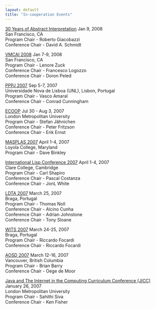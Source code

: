 ```yaml
---
layout: default
title: "In-cooperation Events"
---
```

[30 Years of Abstract Interpretation](http://profs.sci.univr.it/~Y30AI)
Jan 9, 2008  
San Francisco, CA  
Program Chair - Roberto Giacobazzi  
Conference Chair - David A. Schmidt  

[VMCAI 2008](http://research.microsoft.com/vmcai07)
Jan 7-9, 2008  
San Francisco, CA  
Program Chair - Lenore Zuck  
Conference Chair - Francesco Logozzo  
Conference Chair - Doron Peled  

[PPPJ 2007](http://ctp.di.fct.unl.pt/pppj07)
Sep 5-7, 2007  
Universidade Nova de Lisboa (UNL), Lisbon, Portugal  
Program Chair - Vasco Amaral  
Conference Chair - Conrad Cunningham  

[ECOOP](http://2007.ecoop.org)
Jul 30 - Aug 3, 2007  
London Metropolitan University  
Program Chair - Stefan J&#228;hnichen  
Conference Chair - Peter Fritzson  
Conference Chair - Erik Ernst  

[MASPLAS 2007](http://www.cs.loyola.edu/~masplas%20)
April 1-4, 2007  
Loyola College, Maryland  
Program Chair - Dave Binkley  

[International Lisp Conference 2007](http://www.international-lisp-conference.org/2007/index%20)
April 1-4, 2007  
Clare College, Cambridge  
Program Chair - Carl Shapiro  
Conference Chair - Pascal Costanza  
Conference Chair - JonL White  

[LDTA 2007](http://www.di.uminho.pt/ldta07%20)
March 25, 2007  
Braga, Portugal  
Program Chair - Thomas Noll  
Conference Chair - Alcino Cunha  
Conference Chair - Adrian Johnstone  
Conference Chair - Tony Sloane  

[WITS 2007](http://www.dsi.unive.it/IFIPWG1_7/wits2007.html%20)
March 24-25, 2007  
Braga, Portugal  
Program Chair - Riccardo Focardi  
Conference Chair - Riccardo Focardi  

[AOSD 2007](http://www.aosd.net/2007)
March 12-16, 2007  
Vancouver, British Columbia  
Program Chair - Brian Barry  
Conference Chair - Oege de Moor  

[Java and The Internet in the Computing Curriculum Conference (JICC)](http://www.londonmet.ac.uk/depts/cctm/conferences/jicc11%20)
January 26, 2007  
London Metropolitan University  
Program Chair - Sahithi Siva  
Conference Chair - Ken Fisher  
